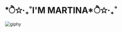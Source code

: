 <h1 align = "left"> *ੈ✩‧₊˚I'M MARTINA*ੈ✩‧₊˚ </h1>

![giphy](https://github.com/martigdf/martigdf/assets/arianagrande-ariana-grande-34-35-RhfM8BtWCNzPO7btUe)

<!--
**martigdf/martigdf** is a ✨ _special_ ✨ repository because its `README.md` (this file) appears on your GitHub profile.

Here are some ideas to get you started:

- 🔭 I’m currently working on ...
- 🌱 I’m currently learning ...
- 👯 I’m looking to collaborate on ...
- 🤔 I’m looking for help with ...
- 💬 Ask me about ...
- 📫 How to reach me: ...
- 😄 Pronouns: ...
- ⚡ Fun fact: ...
-->
